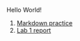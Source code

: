 Hello World!
1. [Markdown practice](https://github.com/mandarino4naya/cse15l-lab-reports/wed.html)
2. [Lab 1 report](https://github.com/mandarino4naya/cse15l-lab-reports/lab1.html)

